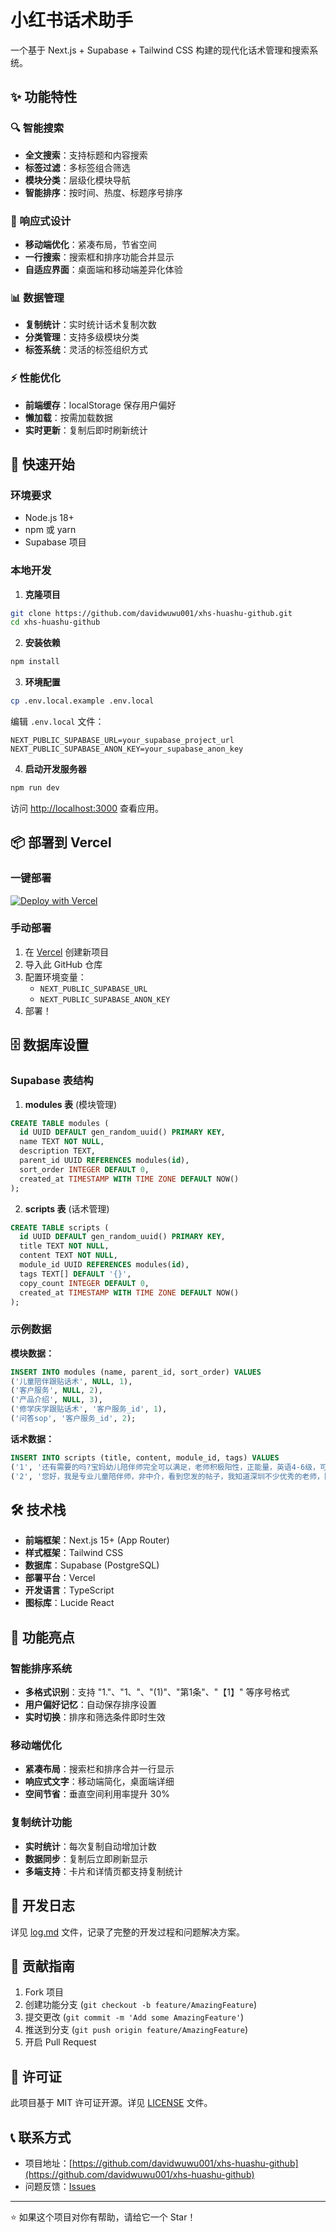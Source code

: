 # 小红书话术助手

一个基于 Next.js + Supabase + Tailwind CSS 构建的现代化话术管理和搜索系统。

## ✨ 功能特性

### 🔍 智能搜索
- **全文搜索**：支持标题和内容搜索
- **标签过滤**：多标签组合筛选
- **模块分类**：层级化模块导航
- **智能排序**：按时间、热度、标题序号排序

### 📱 响应式设计
- **移动端优化**：紧凑布局，节省空间
- **一行搜索**：搜索框和排序功能合并显示
- **自适应界面**：桌面端和移动端差异化体验

### 📊 数据管理
- **复制统计**：实时统计话术复制次数
- **分类管理**：支持多级模块分类
- **标签系统**：灵活的标签组织方式

### ⚡ 性能优化
- **前端缓存**：localStorage 保存用户偏好
- **懒加载**：按需加载数据
- **实时更新**：复制后即时刷新统计

## 🚀 快速开始

### 环境要求
- Node.js 18+ 
- npm 或 yarn
- Supabase 项目

### 本地开发

1. **克隆项目**
```bash
git clone https://github.com/davidwuwu001/xhs-huashu-github.git
cd xhs-huashu-github
```

2. **安装依赖**
```bash
npm install
```

3. **环境配置**
```bash
cp .env.local.example .env.local
```

编辑 `.env.local` 文件：
```env
NEXT_PUBLIC_SUPABASE_URL=your_supabase_project_url
NEXT_PUBLIC_SUPABASE_ANON_KEY=your_supabase_anon_key
```

4. **启动开发服务器**
```bash
npm run dev
```

访问 [http://localhost:3000](http://localhost:3000) 查看应用。

## 📦 部署到 Vercel

### 一键部署
[![Deploy with Vercel](https://vercel.com/button)](https://vercel.com/new/clone?repository-url=https://github.com/davidwuwu001/xhs-huashu-github)

### 手动部署
1. 在 [Vercel](https://vercel.com) 创建新项目
2. 导入此 GitHub 仓库
3. 配置环境变量：
   - `NEXT_PUBLIC_SUPABASE_URL`
   - `NEXT_PUBLIC_SUPABASE_ANON_KEY`
4. 部署！

## 🗄️ 数据库设置

### Supabase 表结构

1. **modules 表** (模块管理)
```sql
CREATE TABLE modules (
  id UUID DEFAULT gen_random_uuid() PRIMARY KEY,
  name TEXT NOT NULL,
  description TEXT,
  parent_id UUID REFERENCES modules(id),
  sort_order INTEGER DEFAULT 0,
  created_at TIMESTAMP WITH TIME ZONE DEFAULT NOW()
);
```

2. **scripts 表** (话术管理)
```sql
CREATE TABLE scripts (
  id UUID DEFAULT gen_random_uuid() PRIMARY KEY,
  title TEXT NOT NULL,
  content TEXT NOT NULL,
  module_id UUID REFERENCES modules(id),
  tags TEXT[] DEFAULT '{}',
  copy_count INTEGER DEFAULT 0,
  created_at TIMESTAMP WITH TIME ZONE DEFAULT NOW()
);
```

### 示例数据

**模块数据：**
```sql
INSERT INTO modules (name, parent_id, sort_order) VALUES
('儿童陪伴跟贴话术', NULL, 1),
('客户服务', NULL, 2),
('产品介绍', NULL, 3),
('修学庆学跟贴话术', '客户服务_id', 1),
('问答sop', '客户服务_id', 2);
```

**话术数据：**
```sql
INSERT INTO scripts (title, content, module_id, tags) VALUES
('1', '还有需要的吗?宝妈幼儿陪伴师完全可以满足，老师积极阳性，正能量，英语4-6级，可以带孩子运动，趣味玩耍，陪伴中将学习的成分融入进来，快乐学习。', '儿童陪伴跟贴话术_id', ARRAY['儿童陪伴', '英语', '趣味学习']),
('2', '您好，我是专业儿童陪伴师，非中介，看到您发的帖子，我知道深圳不少优秀的老师，陪伴1.5岁-6岁的孩子很有经验，可以说，可以做饭做家务...', '儿童陪伴跟贴话术_id', ARRAY['专业陪伴', '深圳', '经验丰富']);
```

## 🛠️ 技术栈

- **前端框架**：Next.js 15+ (App Router)
- **样式框架**：Tailwind CSS
- **数据库**：Supabase (PostgreSQL)
- **部署平台**：Vercel
- **开发语言**：TypeScript
- **图标库**：Lucide React

## 📱 功能亮点

### 智能排序系统
- **多格式识别**：支持 "1."、"1、"、"(1)"、"第1条"、"【1】" 等序号格式
- **用户偏好记忆**：自动保存排序设置
- **实时切换**：排序和筛选条件即时生效

### 移动端优化
- **紧凑布局**：搜索栏和排序合并一行显示
- **响应式文字**：移动端简化，桌面端详细
- **空间节省**：垂直空间利用率提升 30%

### 复制统计功能
- **实时统计**：每次复制自动增加计数
- **数据同步**：复制后立即刷新显示
- **多端支持**：卡片和详情页都支持复制统计

## 📝 开发日志

详见 [log.md](./log.md) 文件，记录了完整的开发过程和问题解决方案。

## 🤝 贡献指南

1. Fork 项目
2. 创建功能分支 (`git checkout -b feature/AmazingFeature`)
3. 提交更改 (`git commit -m 'Add some AmazingFeature'`)
4. 推送到分支 (`git push origin feature/AmazingFeature`)
5. 开启 Pull Request

## 📄 许可证

此项目基于 MIT 许可证开源。详见 [LICENSE](LICENSE) 文件。

## 📞 联系方式

- 项目地址：[https://github.com/davidwuwu001/xhs-huashu-github](https://github.com/davidwuwu001/xhs-huashu-github)
- 问题反馈：[Issues](https://github.com/davidwuwu001/xhs-huashu-github/issues)

---

⭐ 如果这个项目对你有帮助，请给它一个 Star！

